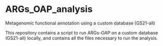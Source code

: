 # ARGs_OAP_analysis
Metagenomic functional annotation using a custom database (GS21-all)

This repository contains a script to run ARGs-OAP on a custom database (GS21-all) locally, and contains all the files necessary to run the analysis.
